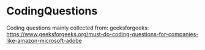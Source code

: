 # CodingQuestions

Coding questions mainly collected from:
  geeksforgeeks:
  https://www.geeksforgeeks.org/must-do-coding-questions-for-companies-like-amazon-microsoft-adobe
  
 
